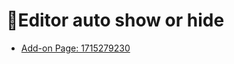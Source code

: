 # 📝Editor auto show or hide

* [Add-on Page: 1715279230](https://ankiweb.net/shared/info/1715279230)
